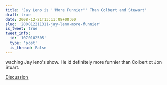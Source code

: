 ```yaml
---
title: 'Jay Leno is ''More Funnier'' Than Colbert and Stewart'
draft: true
date: 2008-12-21T13:11:08+00:00
slug: '200812211311-jay-leno-more-funnier'
is_tweet: true
tweet_info:
  id: '1070102505'
  type: 'post'
  is_thread: False
---
```




waching Jay leno's show. He id definitely more funnier than Colbert ot Jon Stuart.

[Discussion](https://x.com/sytelus/status/1070102505)
